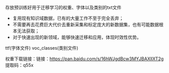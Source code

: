 存放预训练好用于迁移学习的权重、字体以及类别的txt文件

- 复用现有知识域数据，已有的大量工作不至于完全丢弃； 
- 不需要再去花费巨大代价去重新采集和标定庞大的新数据集，也有可能数据根本无法获取； 
- 对于快速出现的新领域，能够快速迁移和应用，体现时效性优势。  

ttf(字体文件) voc_classes(类别文件)

权重下载链接：链接：https://pan.baidu.com/s/16hWJgdBcw3MYJBAXllXT2g 
提取码：q55x 